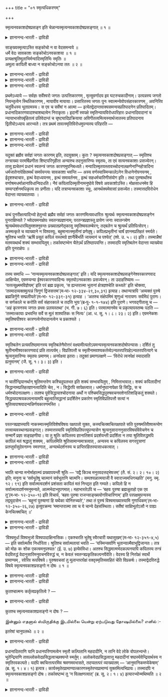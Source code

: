 +++
title = "०१ स्मृत्यधिकरणम्"

+++

स्मृत्यनवकाशदोषप्रसङ्ग इति चेन्नान्यस्मृत्यनवकाशदोषप्रसङ्गात् ॥ १ ॥  
<details><summary>ज्ञानानन्द-भारती - द्राविडी</summary>

स्म्रुयऩवगासदो षप्रसङ्ग इदि सेन्नान्यस्म्रुदत्यऩवगासदोषप्रसङ्गात् ॥ १ ॥
</details>

साङ्ख्यस्मृत्याऽस्ति सङ्कोचो न वा वेदसमन्वये ॥  
धर्मे वेदः सावकाशः सङ्कोचोऽनवकाशया ॥ १ ॥  
प्रत्यक्षश्रुतिमूलाभिर्मन्वादिस्मृतिभिः स्मृतिः ॥  
अमूला कापिली बाध्या न सङ्कोचोऽनया ततः ॥ २ ॥  
<details><summary>ज्ञानानन्द-भारती - द्राविडी</summary>

--वैयासिग न्यायमाला
</details>

<details><summary>ज्ञानानन्द-भारती - द्राविडी</summary>

वेदत्तिऩ् समऩ्वयत्तिऱ्कु (ऒत्तदीर्माऩत्तिऱ्कु) साङ्गियरिऩ्
स्मिरुदियिऩाल् सङ्गोसम् (ऒडुक्कम्) उण्डा, अल्लदु किडैयादा? तर्म
विषयत्तिल् वेदम् इडमुळ्ळ ताग इरुक्किऱदु वेऱु इडमिल्लाद
साङ्गियस्मिरुदियिऩाल् (वेदत्तिऱ्कु) सङ्गोसम् उण्डु।
</details>

<details><summary>ज्ञानानन्द-भारती - द्राविडी</summary>

पिरत्यक्षमाऩ वेदत्तै आदारमागक् कॊण्डि रुक्कुम् मऩु मुदलाऩवर्गळिऩ्
स्मिरुदिगळाल्, आदारमऱ्ऱ ताय् कबिलराल् सॊल्लप्पडुम् स्मिरुदि
पादिक्कप्पट्ट तेयागुम्। आगैयाल् अदऩाल् (वेदत्तिऱ्कु) सङ्गोसम् किडैयादु।
</details>

प्रथमेऽध्याये — सर्वज्ञः सर्वेश्वरो जगतः उत्पत्तिकारणम् , मृत्सुवर्णादय
इव घटरुचकादीनाम्। उत्पन्नस्य जगतो नियन्तृत्वेन स्थितिकारणम् , मायावीव
मायायाः। प्रसारितस्य जगतः पुनः स्वात्मन्येवोपसंहारकारणम् , अवनिरिव
चतुर्विधस्य भूतग्रामस्य। स एव च सर्वेषां न आत्मा —
इत्येतद्वेदान्तवाक्यसमन्वयप्रतिपादनेन प्रतिपादितम्।
प्रधानादिकारणवादाश्चाशब्दत्वेन निराकृताः। इदानीं स्वपक्षे
स्मृतिन्यायविरोधपरिहारः प्रधानादिवादानां च न्यायाभासोपबृंहितत्वं
प्रतिवेदान्तं च सृष्ट्यादिप्रक्रियाया अविगीतत्वमित्यस्यार्थजातस्य
प्रतिपादनाय द्वितीयोऽध्याय आरभ्यते। तत्र प्रथमं
तावत्स्मृतिविरोधमुपन्यस्य परिहरति —

<details><summary>ज्ञानानन्द-भारती - द्राविडी</summary>

(मुदलावदाऩ समन्वयात्यायत्तिल् सर्वजगत् तिऩ् उत्पत्ति, स्तिदि, लय, कारणम्
पिरह्मम्। इदु अत्विदीयम्। सर्वात्मा ऎऩ्ऱु तीर्माऩित्तु ऎल्ला
उबनिषत्तुक्कळुक्कुम् इन्द प्रह्मत्तिल् ताऩ् समन्वयम् (तात्पर्यम्) ऎऩ्ऱु
कूऱप्पट्टदु। इन्द इरण्डावदाऩ अविरोदात् यायत्तिल्, समऩ्वयत्तिल् एऱ्पडुगिऱ
विरोदत्तिऱ्कु परिहारम् कूऱप्पडुगिऱदु। इरण्डावदु अत्यायत्तिल् मुदलावदाऩ
स्मिरुदि पादत्तिल् साङ्ग्यादि स्मिरुदिगळालुम् युक्तिगळालुम् एऱ्पडुम्
विरोदत्तिऩ् परिहारमुम् इरण्डावदाऩ तर्क्क पादत्तिल् साङ्ग्यादि
स्मिरुदिगळिल् तोष प्रदर्सऩमुम्, मूऩ्ऱावदाऩ वियत्पादत्तिल् आगासादि
पूदङ्गळुक्कु उत्पत्ति कूऱुवदाल् सिरुष्टि सुरुदिगळुक् कुम् जीवात्म
सुरुदिगळुक्कुम् विरोदमिल्लैयॆऩ्बदुम् नाऩ्गावदाऩ लिङ्गबादत्तिल् लिङ्गसरीर
सुरुदिगळुक्कु विरोदमिल्लैयॆऩ्बदुम् निरूबणम् सॆय्यप्पडुगिऱदु। इदऩाल्दाऩ्
इदऱ्कु अविरो तात्यायम् ऎऩ्ऱु पॆयर्। साङ्ग्यस्मिरुदि असेदऩमाऩ
प्रदाऩत्तैक् कारण मागक् कूऱुगिऱदु। इदऱ्कु विरोदमाग सेदऩ कारणवा तत्तिल्
उबनिषत्तुक्कळुक्कु तात्पर्यम् ऎऩ्ऱु तीर्माऩित् ताल् साङ्ग्य स्मिरुदिक्कु
विषयमे इल्लाददाल् अप्रमाणमॆऩ्ऱु आगिविडुम्। वेदत्तुक्को तर्मत्तै
उबदेसिप्पदिल् विषयम् किडैत्तुविडुगिऱदु। आगैयाल् निरवगासम् ऎऩ्बदाल्
पिरबलमाऩ साङ्ग्य समिरुदियै यऩुसरित्तु उबनिषत्तिऱ्कु अर्त्तत्तै
तीर्माऩिक्क वेण्डुम् ऎऩ्ऱु पूर्वबक्षम्।
</details>

<details><summary>ज्ञानानन्द-भारती - द्राविडी</summary>

पिरत्यक्ष सुरुदियै यऩुसरित्त मऩ्वादि स्मिरुदिगळुक्कु विरुत्तमाग
इरुप्पदाल् निर्मूलमाऩ साङ्ग्य स्मिरुदि अप्रमाणम्। आगैयाल् साङ्ग्यस्मि
रुदियै यऩुसरित्तु उबनिषदर्त्तत्तैत् तीर्माऩिप्पदु युक्तमल्ल साङ्ग्य
स्मिरुदियाल् समऩ्वयत्तिऱ्कु विरोदम् तोषमागादु ऎऩ्ऱु सित्तान्दम्)।
</details>

<details><summary>ज्ञानानन्द-भारती - द्राविडी</summary>

मुदल् अत्यायत्तिल् सर्वक्ञरायुळ्ळ सर्वेसु वरऩ् कुडम्, नगै
मुदलियवैगळुक्कु मण्, तङ्गम् मुदलियवै पोल जगत्तिऩ् उत्पत्तिक्कुक् कारणम्।
मायैक्कु मायावि पोल् उत्पत्तियाऩ जगत्तिऩ् नियन्दा ऎऩ्ऱ मुऱैयिल्
स्तिदिक्कुक् कारणम्। नाऩ्गुविद पिराणिगळिऩ् कूट्टत्तिऱ्कु पूमिबोल
विस्तरिक्कप्पट्ट जगत्तु मऱुबडियुम् तऩ्ऩिडत्तिलेये लयमडैवदऱ्कुम् कारणम्।
अवरे ताऩ् नम् ऎल्लोरुक्कुम् आत्मा ऎऩ्ऱ इदु उबनिषत् वाक्यङ्गळिऩ्
ऒऱ्ऱुमैयै ऎडुत्तुक् काट्टुवदु मूलमाय् विवरिक्कप्पट्टदु। पिरदाऩम्
मुदलाऩदैक् कारणमाय्च् चॊल्लुम् वादङ्गळुम् वेदसप्तमऱ्ऱदाय् इरुप्पदाल्
निरागरिक्कप्पट्टऩ। इप्पॊऴुदु तऩ् पक्षत्तिल् स्मिरुदि, नियायम् इवैगळाल्
एऱ्पडुम् विरोदत्तिऱ्कुप् परिहारम्, पिरदाऩम् मुदलाऩ वादङ्गळुक्कु नियाय
‘आबासङ्ग ळालेये पलमुळ्ळ तऩ्मै, ऒव्वॊरु उबनिषत्तिलुम् सिरुष्टि मुदलियदैच्
चॊल्वदिल् वित्यासमिल्लात् तऩ्मै आगिय इन्द विषय समूहत्तै ऎडुत्तुच्
चॊल्वदऱ्काग इरण्डावदु अत्यायम् आरम्बिक्कप् पडुगिऱदु। अङ्गु मुदलावदाग,
स्मिरुदि विरोदत्तैच् चॊल्लिप्परिहरिक्किऱार्:-
</details>

यदुक्तं ब्रह्मैव सर्वज्ञं जगतः कारणम् इति, तदयुक्तम्। कुतः ?
स्मृत्यनवकाशदोषप्रसङ्गात् — स्मृतिश्च तन्त्राख्या परमर्षिप्रणीता
शिष्टपरिगृहीता अन्याश्च तदनुसारिण्यः स्मृतयः, ता एवं सत्यनवकाशाः
प्रसज्येरन्। तासु ह्यचेतनं प्रधानं स्वतन्त्रं जगतः कारणमुपनिबध्यते।
मन्वादिस्मृतयस्तावच्चोदनालक्षणेनाग्निहोत्रादिना धर्मजातेनापेक्षितमर्थं
समर्पयन्त्यः सावकाशा भवन्ति — अस्य वर्णस्यास्मिन्कालेऽनेन विधानेनोपनयनम्
, ईदृशश्चाचारः, इत्थं वेदाध्ययनम् , इत्थं समावर्तनम् , इत्थं
सहधर्मचारिणीसंयोग इति। तथा पुरुषार्थांश्च
वर्णाश्रमधर्मान्नानाविधान्विदधति। नैवं कपिलादिस्मृतीनामनुष्ठेये विषये
अवकाशोऽस्ति। मोक्षसाधनमेव हि सम्यग्दर्शनमधिकृत्य ताः प्रणीताः। यदि
तत्राप्यनवकाशाः स्युः, आनर्थक्यमेवासां प्रसज्येत। तस्मात्तदविरोधेन
वेदान्ता व्याख्यातव्याः ।

<details><summary>ज्ञानानन्द-भारती - द्राविडी</summary>

पूर्वबक्षम्: सर्वक्ञमाऩ पिरह्मम्दाऩ् जगत्तिऱ्कुक् कारणमॆऩ्ऱु ऎदु
सॊल्लप्पट्टदो, अदु युक्तमिल्लै। एऩ्? स्मिरुदिक्कु इडमिल्लै ऎऩ्ऱ
तोषमेऱ्पडुमाऩदाल्, तन्द्रम् ऎऩ्ऱु सॊल्लप्पडुम् स्मिरुदियो, उत्तमराऩ
रिषियिऩाल् सॆय्यप्पट्टु सिष्टर्गळाल् एऱ्ऱुक्कॊळ्ळप् पट्टिरुक्किऱदु। अदैय
ऩुसरित्तु मऱ्ऱ स्मिरुदिगळुम् इरुक्किऩ्ऱऩ। इव्विद मिरुन्दाल्, अवै
इडमऱ्ऱवैगळाग एऱ्पट्टु विडुम्। अवैगळिलो असेदऩमाय् स्वदन्दिरमाय् उळ्ळ
पिरदाऩम् जगत्तिऱ्कुक् कारणमॆऩ्ऱु सॊल्लप्पट्टि रुक्किऱदु। मऩु मुदलाऩ
स्मिरुदिगळ्, कट्टळैयै लक्षणमायुळ्ळ अक्ऩिहोत्रम् मुदलाऩ तर्म समूहत्तिऩाल्
अबेक्षिक्कप्पडुम् विषयत्तैक् कॊडुप्पदाल्, इडमुळ्ळवैगळायिरुक्किऩ्ऱऩ। इन्द
वर्णत्तारुक्कु इन्द समयत्तिल् इन्द मुऱैप्पडि उबनयऩम्, इव्विदम् आसारम्।
इव्विदम् वेदात्ययऩम्, इव्विदम् समावर्त्तऩम्, इव्विदम् कूड तर्मत्तै
अऩुष्टिप्पवळुडऩ् सेर्क्कै, (विवाहम्) ऎऩ्ऱु। अप्पडिये
पुरुषार्त्तङ्गळैयुम्, पलविदमाऩ वर्णा च्रम तर्मङ्गळैयुम् विदिक्किऩ्ऱऩ।
इदु मादिरि कबिलर् मुदलाऩवर्गळुडैय स्मिरुदिगळुक्कु अऩुष्टिक्क वेण्डिय
विषयत्तिल् इडमिल्लै। मोक्षत्तिऱ्कु सादऩमायुळ्ळ सम्यक् तरिसऩत्तैये
(सरियाऩ ञाऩत्तैये) कुऱित्तु अवै एऱ्पट्टिरुक्किऩ्ऱऩ। अदिलुम्गूड
अवैगळुक्कु पिरयोजऩमऱ्ऱ तऩ्मै यॆऩ्ऱे एऱ्पडुम्। आगैयाल् अवैगळुक्कु
विरोदप्पडामल्, उबनिषत्तुक्कळ् वियाक्याऩम् सॆय्यप्पड वेण्डुम्।
</details>

कथं पुनरीक्षत्यादिभ्यो हेतुभ्यो ब्रह्मैव सर्वज्ञं जगतः कारणमित्यवधारितः
श्रुत्यर्थः स्मृत्यनवकाशदोषप्रसङ्गेन पुनराक्षिप्यते ? भवेदयमनाक्षेपः
स्वतन्त्रप्रज्ञानाम्; परतन्त्रप्रज्ञास्तु प्रायेण जनाः स्वातन्त्र्येण
श्रुत्यर्थमवधारयितुमशक्नुवन्तः प्रख्यातप्रणेतृकासु स्मृतिष्ववलम्बेरन्;
तद्बलेन च श्रुत्यर्थं प्रतिपित्सेरन्। अस्मत्कृते च व्याख्याने न
विश्वस्युः, बहुमानात्स्मृतीनां प्रणेतृषु। कपिलप्रभृतीनां चार्षं
ज्ञानमप्रतिहतं स्मर्यते। श्रुतिश्च भवति ‘ऋषिं प्रसूतं कपिलं यस्तमग्रे
ज्ञानैर्बिभर्ति जायमानं च पश्येत्’ (श्वे. उ. ५। २) इति। तस्मान्नैषां
मतमयथार्थं शक्यं सम्भावयितुम्। तर्कावष्टम्भेन चैतेऽर्थं
प्रतिष्ठापयन्ति। तस्मादपि स्मृतिबलेन वेदान्ता व्याख्येया इति
पुनराक्षेपः ॥

<details><summary>ज्ञानानन्द-भारती - द्राविडी</summary>

‘पार्प्पदु' मुदलाऩ कारणङ्गळाल्, सर्वक्ञ माऩ पिरह्मम्दाऩ् जगत्तिऩ्
कारणमॆऩ्ऱु तीर्माऩिक् कप्पट्टिरुक्किऱ सुरुदियिऩ् तात्पर्यम्, मऱुबडियुम्
स्मिरुदिक्कु इडमिल्लामल् पोय् विडुमेयॆऩ्ऱ तोषम् एऱ्पडुवदाल्, ऎप्पडि
आक्षेबिक्कप्पडुगिऱदु? स्वदन्द्रमायुळ्ळ अऱिवुळ्ळ वर्गळुक्कु इन्द आक्षेबणै
एऱ्पडादुदाऩ्। आऩाल् जऩङ्गळ् अनेगमाय् परदन्द्रमाऩ अऱिवैये उडैयवर्गळाग
(पिऱर् सॊल्वदैक् केट्टु अऱिबवर्गळाग) इरुन्दु कॊण्डु, सुरुदियिऩ्
तात्पर्यत्तै स्वदन्द्रमाग (ताऩागवे) तीर्माऩम् सॆय्दुगॊळ्ळ सक्तियऱ्ऱ
वर्गळाग, पिरसित्तमाऩ किरन्द कर्त्ताक्कळैयुडैय स्मिरुदिगळिल् पिडिमाऩ
मुळ्ळवर्गळाग आगलाम्। अदऩ् पलत्तैक्कॊण्डु वेदत्तिऩ् तात्पर्यत्तै अऱिय
विरुम्बलाम्। । स्मिरुदिगळैच् चॆय्दवर्गळिडमुळ्ळ वॆगुमाऩत् तिऩाल्, नाम्
सॆय्युम् वियाक्याऩत्तिल् नम्बिक्कै इल्लामल् इरुक्कलाम्।
</details>

<details><summary>ज्ञानानन्द-भारती - द्राविडी</summary>

कबिलर् मुदलाऩवर्गळुडैय आर्षमाऩ (रिषिगळुक्कुरिय) ञाऩम् तडैयऱ्ऱदॆऩ्ऱु
स्मरिक्कप् पडुगिऱदु। ‘ऎवर् आदियिल् उण्डाऩ कबिलमहरिषियै
वॆळिप्पडुत्तिऩारो, (ऎवर्) पिऱन्द कबिलरै ञाऩङ्गळाल् वळर्त्तारो
(सर्वक्ञरागच् चॆय्दारो) अन्द ईसुवरऩैप् पार्क्क वेण्डुम्’ (सुवेदा ५-२)
ऎऩ्ऱु सुरुदियुमिरुक्किऱदु। आगैयाल् इवर्गळुडैय मदम् वास्तवमिल्लैयॆऩ्ऱु
निऩैक्कमुडियादु। इवर्गळ् तर्क्क पलत्तैक्कॊण्डुम् विषबत्तै
स्ताबिक्किऱार्गळ्। आगैयालुम् स्मिरुदियिऩ् पलत्तै वैत्तुक्कॊण्डु, उब
निषत्तुक्कळ् वियाक्याऩम् सॆय्यप्पडवेण्डियवै ऎऩ्ऱु मऱुबडियुम् आक्षेबम्।
</details>

तस्य समाधिः — ‘नान्यस्मृत्यनवकाशदोषप्रसङ्गात्’ इति। यदि
स्मृत्यनवकाशदोषप्रसङ्गेनेश्वरकारणवाद आक्षिप्येत, एवमप्यन्या
ईश्वरकारणवादिन्यः स्मृतयोऽनवकाशाः प्रसज्येरन्। ता उदाहरिष्यामः —
‘यत्तत्सूक्ष्ममविज्ञेयम्’ इति परं ब्रह्म प्रकृत्य, ‘स ह्यन्तरात्मा
भूतानां क्षेत्रज्ञश्चेति कथ्यते’ इति चोक्त्वा, ‘तस्मादव्यक्तमुत्पन्नं
त्रिगुणं द्विजसत्तम’(म॰भा॰ १२-३३४-२९,३०,३१) इत्याह। तथान्यत्रापि
‘अव्यक्तं पुरुषे ब्रह्मन्निर्गुणे सम्प्रलीयते’(म॰भा॰ १२-३३९-३१) इत्याह ।
‘अतश्च संक्षेपमिमं शृणुध्वं नारायणः सर्वमिदं पुराणः। स सर्गकाले च करोति
सर्वं संहारकाले च तदत्ति भूयः’(ब्र॰पु॰ १-१-१७४) इति पुराणे। भगवद्गीतासु
च — ‘अहं कृत्स्नस्य जगतः प्रभवः प्रलयस्तथा’ (भ. गी. ७। ६) इति।
परमात्मानमेव च प्रकृत्यापस्तम्बः पठति — ‘तस्मात्कायाः प्रभवन्ति सर्वे स
मूलं शाश्वतिकः स नित्यः’ (आ. ध. सू. १। ८। २३। २) इति। एवमनेकशः
स्मृतिष्वपीश्वरः कारणत्वेनोपादानत्वेन च प्रकाश्यते ।

<details><summary>ज्ञानानन्द-भारती - द्राविडी</summary>

सित्तान्दम्: अदऱ्कु समादाऩम्: 'इल्लै, मऱ्ऱ स्मिरुदिक्कु इडमिल्लैयॆऩ्ऱ
तोषम् एऱ्पडुमाऩ तिऩाल्' ऎऩ्ऱु कबिलादि स्मिरुदिगळुक्कु इडमिल्लै यॆऩ्ऱ
तोषम् एऱ्पडुमॆऩ्बदाल्, ईसुवरऩ्दाऩ् कारणमॆऩ्ऱ वादम् आक्षेबिक्कप्
पडुमाऩाल्, इप्पडिये ईसुवरऩैक् कारणमाय्च् चॊल्लुगिऱ मऱ्ऱ स्मिरुदिगळ्
इडमऱ्ऱवैगळाग एऱ्पट्टुविडुम्। अवऱ्ऱै ऎडुत्तुच् चॊल्गिऱोम्।
</details>

<details><summary>ज्ञानानन्द-भारती - द्राविडी</summary>

‘ऎन्द अदु सूक्ष्ममाय् अऱियत्तगाददाय्' ऎऩ्ऱु परप्रह्मत्तैक् कुऱित्तु,
'अवरे पूदङ्गळुक्कुळ्ळे उळ्ळ आत्मा, क्षेत्रक्ञऩॆऩ्ऱुम् सॊल्लप्पडुगिऱार्'
ऎऩ्ऱु सॊल्लिविट्टु, 'अवरिडमिरुन्दु मुक्कुणमुळ्ळ अव्यक्तम् एऱ्पट्टदु। हे!
पिराह्मण सिरेष्टरे' ऎऩ्गिऱदु। अप्पडिये वेऱु इडत्तिलुम्, ‘हे पिराह्मणरे!
अव्यक्तम् निर्क्कुणमाऩ पिरह्मत्तिल् लयिक्किऱदु' ऎऩ्गिऱदु। 'आगैयाल् इन्द
सुरुक्कमाऩ उबदेसत्तैक् केळुङ्गळ्। इदॆल्लाम् पुराणराऩ नारायणर् अवर्
सिरुष्टि कालत्तिल् ऎल्लावऱ्ऱैयुम् उण्डु पण्णुगिऱार्, सम्हार कालत्तिल्
अदै मऱुबडियुम् सम्हरिक्किऱार्' ऎऩ्ऱु पुराणत्तिल् इरुक्किऱदु। 'नाऩ् ऎल्ला
जगत्तिऱ्कुम् उत्पत्तिक्कुम् लयत्तिऱ्कुम् कारणम्' ऎऩ्ऱु पगवत्कीदैयिल्
(अत् ७, सु।६)। परमात्मावैये कुऱित्तु आबस्तम्बरुम् सॊल्गिऱार्।
'अवरिडयिरुन्दु ऎल्ला सरीरङ्गळुम् एऱ्पडुगिऩ्ऱऩ। अवर् मूलम् अवर्
ऎप्पॊऴुदुम् ऒरे मादिरियाय् नित्यमायिरुप्पवर् ऎऩ्ऱु (त।सू १-८-२३-२)
इव्वाऱु पलविदमाग स्मिरुदिगळिलुम्, ईसुवरऩ् कारणमागवुम्, उबादाऩमागवुम्
विळक्कप्पट्टिरुक्किऱार्।
</details>

स्मृतिबलेन प्रत्यवतिष्ठमानस्य स्मृतिबलेनैवोत्तरं
वक्ष्यामीत्यतोऽयमन्यस्मृत्यनवकाशदोषोपन्यासः। दर्शितं तु
श्रुतीनामीश्वरकारणवादं प्रति तात्पर्यम्। विप्रतिपत्तौ च
स्मृतीनामवश्यकर्तव्येऽन्यतरपरिग्रहेऽन्यतरपरित्यागे च श्रुत्यनुसारिण्यः
स्मृतयः प्रमाणम्। अनपेक्ष्या इतराः। तदुक्तं प्रमाणलक्षणे — ‘विरोधे
त्वनपेक्षं स्यादसति ह्यनुमानम्’ (जै. सू. १। ३। ३) इति ।

<details><summary>ज्ञानानन्द-भारती - द्राविडी</summary>

स्मिरुदियिऩ् पलत्तैक्कॊण्डु आक्षेषबिक्किऱ \\वऩुक्कु स्मिरुदियिऩ्
पलत्तैक्कॊण्डे पदिल् सॊल्गिऱेऩॆऩ्ऱु इन्द मऱ्ऱ स्मिरुदिक्कु इडमऱ्ऱ
तोषमॆऩ्ऱु ऎडुत्तुक्काट्टिऩदु। सुरुदिगळुक्को ईसुवरऩैक् कारणमाय्च्
चॊल्वदिल्दाऩ् तात्पर्य मॆऩ्ऱु काट्टप्पट्टुविट्टदु। स्मिरुदिगळुक्कुळ्
वित्यासमिरुन्दु, एदेऩुमॊऩ्ऱै ऎडुत्तुक्कॊळ्ळ वेण्डुम्। मऱ्ऱदै
विट्टुविडवेण्डुमॆऩ्ऱु अवसियमेऱ्पडुम्बोदु, सुरुदियै अऩुसरित्तुळ्ळ
स्मिरुदिगळ्दाऩ् पिरमाणम्; मऱ्ऱवै अबेक्षिक्कत् तक्कवैयल्ल। अव्विषयम्
पिरमाण लक्षणत्तिल् ‘विरोदमिरुन्दालो, अबेक्षिक्कत्तक्कदिल्लै, इल्लै
याऩाल् (सुरुदियिरुक्कुमॆऩ्ऱु) अऩुमाऩम् सॆय्यलाम्' (जैमिनि। १-३-३) ऎऩ्ऱु
सॊल्लप् पट्टिरुक्किऱदु।
</details>

न चातीन्द्रियानर्थान् श्रुतिमन्तरेण कश्चिदुपलभत इति शक्यं सम्भावयितुम् ,
निमित्ताभावात्। शक्यं कपिलादीनां सिद्धानामप्रतिहतज्ञानत्वादिति चेत् ,
न। सिद्धेरपि सापेक्षत्वात्। धर्मानुष्ठानापेक्षा हि सिद्धिः, स च
धर्मश्चोदनालक्षणः। ततश्च पूर्वसिद्धायाश्चोदनाया अर्थो न
पश्चिमसिद्धपुरुषवचनवशेनातिशङ्कितुं शक्यते। सिद्धव्यपाश्रयकल्पनायामपि
बहुत्वात्सिद्धानां प्रदर्शितेन प्रकारेण स्मृतिविप्रतिपत्तौ सत्यां न
श्रुतिव्यपाश्रयादन्यन्निर्णयकारणमस्ति ।

<details><summary>ज्ञानानन्द-भारती - द्राविडी</summary>

मेलुम् इन्दिरियङ्गळुक्कु ऎट्टाद विषयङ्गळै सुरुदियऩ्ऩियिल् यारुम्
अऱिगिऱारॆऩ्ऱॆण्ण मुडियादु, निमित्तमिल्ला तदिऩाल् कबिलर् मुदलाऩ
सित्तर्गळुक्कु तडैबडाद ञाऩमिरुप्पदाल् मुडियु मॆऩ्ऱाल्, सरियल्ल,
सित्तियुम् वेऱॊऩ्ऱै अबेक्षित्ते एऱ्पडुवदाल् तर्मानुष्टाऩत्तै
अबेक्षिक्किऱदल्लवा सित्ति, अन्द तर्ममो (वेदत्तिऩ्) कट्टळैयै
लक्षणमायुडैयदु। आगैयाल् मुऩ्ऩालेये इरुन्दु वरुगिऱ कट्टळैयिऩ् अर्त्तम्
पिऩ्ऩाल् सित्तराग आगुम् पुरुषऩुडैय वसऩबलत्तिऩाल् एऱ्पडुगिऱदॆऩ्ऱु
आसङ्गिक्क मुडियादु। ‘सित्तर्गळै आसरयित्तदॆऩ्ऱु कल्बऩै सॆय्दालुम् कूड
सित्तर्गळ् अनेगमिरुप्पदिऩाल्, मुऩ् ऎडुत्तुक्काट्टिऩ पिरगारम्,
स्मिरुदिगळुक्कुऩ् वित्तियास मिरुक्कुमेयाऩाल्, सुरुदियैत्
तऴुवियिरुप्पदैत् तविर निर्णयम् सॆय्वदऱ्कु वेऱु कारणम् किडैयादु।
</details>

परतन्त्रप्रज्ञस्यापि नाकस्मात्स्मृतिविशेषविषयः पक्षपातो युक्तः,
कस्यचित्क्वचित्पक्षपाते सति पुरुषमतिवैश्वरूप्येण
तत्त्वाव्यवस्थानप्रसङ्गात्। तस्मात्तस्यापि स्मृतिविप्रतिपत्त्युपन्यासेन
श्रुत्यनुसाराननुसारविषयविवेचनेन च सन्मार्गे प्रज्ञा सङ्ग्रहणीया। या तु
श्रुतिः कपिलस्य ज्ञानातिशयं प्रदर्शयन्ती प्रदर्शिता न तया
श्रुतिविरुद्धमपि कापिलं मतं श्रद्धातुं शक्यम् , कपिलमिति
श्रुतिसामान्यमात्रत्वात् , अन्यस्य च कपिलस्य सगरपुत्राणां
प्रतप्तुर्वासुदेवनाम्नः स्मरणात् , अन्यार्थदर्शनस्य च
प्राप्तिरहितस्यासाधकत्वात् ।

<details><summary>ज्ञानानन्द-भारती - द्राविडी</summary>

परदन्दिरमाऩ पुत्तियुळ्ळवऩुक्कुम्, कारण मिल्लामल् कुऱिप्पिट्ट स्मिरुदि
विषयमाग पक्षबाद मेऱ्पड नियायमिल्लै। ऒरुवऩुक्कु ओरिडत्तिल् पक्षबाद
मिरुक्कुमेयाऩाल् पुरुषर्गळुडैय पुत्ति पलविदमा यिरुप्पदाल्, तत्वत्तिल्
वियवस्तै इल्लै ऎऩ्ऱे एऱ्पडुमाऩदिऩाल्। आगैयाल् अवऩ् विषयत्तिलुम् कूड
स्मिरुदिगळुक्कुळ् इरुक्कुम् वित्यासत्तै ऎडुत्तुक्काट्टि, च्रुदियै
अऩुसरित्तदु, अऩुसरिक्काददु ऎऩ्ऱु विषयङ्गळैप् पिरित्तुक्काट्टि अवऩ्
पुत्तियै नल्ल मार्क्कत्तिल् कॊण्डुवर वेण्डियदु।
</details>

<details><summary>ज्ञानानन्द-भारती - द्राविडी</summary>

कबिलरुडैय ञाऩप्पॆरुक्कैक् काट्टुव तऱ्काग ऎन्द सुरुदि काट्टप्पट्टदो,
अदऩाल् कबिलरुडैय मदम् सुरुदिक्कु विरोदमायिरुन्दालुम् नम्ब वेण्डुमॆऩ्बदु
सात्यमिल्लै। कबिलर् ऎऩ्ऱु पॊदुवागप् पॆयर् मात्तिरमिरुप्पदाल् सगर
पुत्तिरर् कळै ऎरित्त वासुदेवरॆऩ्ऱु पॆयरुडैय वेऱॊरु कबिलरुम्
स्मरिक्कप्पट्टिरुप्पदाल्। मेलुम् वेऱु विषयत्तैक् काट्टुम् वाक्यत्तिऱ्कु,
पिराप्तियऱ्ऱदै सादिक्कुम् तऩ्मै किडैयाददाल्।
</details>

भवति चान्या मनोर्माहात्म्यं प्रख्यापयन्ती श्रुतिः — ‘यद्वै किञ्च
मनुरवदत्तद्भेषजम्’ (तै. सं. २। २। १०। २) इति; मनुना च ‘सर्वभूतेषु
चात्मानं सर्वभूतानि चात्मनि। सम्पश्यन्नात्मयाजी वै स्वाराज्यमधिगच्छति’
(मनु. स्मृ. १२। ९१) इति सर्वात्मत्वदर्शनं प्रशंसता कापिलं मतं निन्द्यत
इति गम्यते। कपिलो हि न सर्वात्मत्वदर्शनमनुमन्यते, आत्मभेदाभ्युपगमात्।
महाभारतेऽपि च — ‘बहवः पुरुषा ब्रह्मन्नुताहो एक एव तु’(म॰भा॰ १२-३५०-१)
इति विचार्य, ‘बहवः पुरुषा राजन्साङ्ख्ययोगविचारिणाम्’ इति परपक्षमुपन्यस्य
तद्व्युदासेन — ‘बहूनां पुरुषाणां हि यथैका योनिरुच्यते’,‘ तथा तं पुरुषं
विश्वमाख्यास्यामि गुणाधिकम्’(म॰भा॰ १२-३५०-२६,२७) इत्युपक्रम्य
‘ममान्तरात्मा तव च ये चान्ये देहसंस्थिताः। सर्वेषां साक्षिभूतोऽसौ न
ग्राह्यः केनचित्क्वचित् ॥’

<details><summary>ज्ञानानन्द-भारती - द्राविडी</summary>

मऩुविऩुडैय माहात्मियत्तैक्काट्टुगिऱ वेऱु सुरुदियुम् इरुक्किऱदु। 'मनु
ऎऩ्ऩ सॊल्लुगिऱारो, अदु मरुन्दु’ (तै।सम्हिदै २-२-१०-२) ऎऩ्ऱु। 'ऎल्लाप्
पिराणिगळिडत्तिलुम् आत्मावैयुम्, आत्माविऩिडत्तिल् ऎल्लाप् पिराणिगळैयुम्
पार्क्किऱवऩ्, आत्मावैये यजिक्किऱवऩ्, स्वाराज्यत्तैयडैगिऱाऩ्' (मऩु।
१२-९१) ऎऩ्ऱु ऎल्लाम् आत्मावॆऩ्ऱु पार्प्पदै स्तुदिक्किऱ मऩुवाल् कबिलरुडैय
मदम् निन्दिक्कप् पडुगिऱदॆऩ्ऱु तॆरिगिऱदु, कबिलरो ऎल्लाम् आत्मा वॆऩ्ऱु
पार्प्पदै ऒप्पुक्कॊळ्वदिल्लै, आत्माक्क ळुक्कुळ् पेदत्तै
ऒप्पुक्कॊळ्वदाल्।
</details>

<details><summary>ज्ञानानन्द-भारती - द्राविडी</summary>

महाबारदत्तिलुम्गूड, 'हे! पिरह्मऩ्, पुरुषर्गळ् पलवा अल्लदु ऒरुवर्दाऩा?
ऎऩ्ऱु विसारित्तु 'हे राजऩ्! साङ्ग्यम्, योगम् इवैगळै विसारिप्पवर्गळुक्कु
पुरुषर्गळ् पल' ऎऩ्बदै सॊल्लि विट्टु अदऱ्कु माऱाग पलबुरुषर्गळुक्कु कारणम्
ऒऩ्ऱेयॆऩ्बदु ऎप्पडि सॊल्लप्पडुगिऱदो, अप्पडि ऎल्लामायुम् कुणङ्गळुक्कु
मेलुळ्ळवरायु मिरुक्कुम् अन्दप् पुरुषरैच् चॊल्गिऱेऩ्' ऎऩ्ऱु आरम्बित्तु
‘ऎऩक्कुम् उऩक्कुम् उळ्ळेयुळ्ळ आत्मा, वेऱॆव रॆल्लाम्
तेहत्तिलिरुक्किऱार्गळो, अवर्गळुक् कॆल्लाम् साक्षियाय् इरुप्पवर् अवर्;
ऎदिऩालुम् ऎप्पॊऴुदुम् अऱियप्पडक्कूडियवरिल्लै;
</details>

‘विश्वमूर्धा विश्वभुजो विश्वपादाक्षिनासिकः। एकश्चरति भूतेषु स्वैरचारी
यथासुखम्’(म॰भा॰ १२-३५१-४,५) — इति सर्वात्मतैव निर्धारिता। श्रुतिश्च
सर्वात्मतायां भवति — ‘यस्मिन्सर्वाणि भूतान्यात्मैवाभूद्विजानतः। तत्र को
मोहः कः शोक एकत्वमनुपश्यतः’ (ई. उ. ७) इत्येवंविधा। अतश्च
सिद्धमात्मभेदकल्पनयापि कपिलस्य तन्त्रं वेदविरुद्धं
वेदानुसारिमनुवचनविरुद्धं च, न केवलं स्वतन्त्रप्रकृतिकल्पनयैवेति। वेदस्य
हि निरपेक्षं स्वार्थे प्रामाण्यम् , रवेरिव रूपविषये। पुरुषवचसां तु
मूलान्तरापेक्षं वक्तृस्मृतिव्यवहितं चेति विप्रकर्षः। तस्माद्वेदविरुद्धे
विषये स्मृत्यनवकाशप्रसङ्गो न दोषः ॥ १ ॥

<details><summary>ज्ञानानन्द-भारती - द्राविडी</summary>

पल सिरसुळ्ळवर्, पल पुजमुळ्ळवर् पल काल्, कण्, मूक्कु उळ्ळवर् ऎल्लाप्
पिराणिगळिलुम् ऒरुवराग वेयिरुन्दु, ऎल्लामऱिन्दु स्वदन्दिरराग तऩ्
इष्टप्पडि सञ्जरित्तुक्कॊण्डु सुगमायिरुन्दु वरुगिऱार्' ऎऩ्ऱु ऎल्लाम्
आत्मा ऎऩ्बदे तीर्माऩिक्कप्पट्टिरुक्किऱदु। ऎल्लाम् आत्मावॆऩ्ऱ विषयत्तिल्
'ऎन्द निलैयिल् ऎल्लाप् पिराणिगळुम् आत्मावागवे' आयिऱ्ऱो इदै अऱिगिऱवऩुक्कु
ऒऩ्ऱायिरुक्कुत् तऩ्मैयैप् पार्क्किऱवऩुक्कु मोहम् एदु सोगम् एदु' (ईसा। ७)
ऎऩ्ऱ इदु पोऩ्ऱ सुरुदियुमिरुक्किऱदु।
</details>

<details><summary>ज्ञानानन्द-भारती - द्राविडी</summary>

इदिऩालुम् आत्माक्कळुक्कुळ् पेदत्तैक् कल्बऩै सॆय्वदालुम् कबिलरुडैय
तन्द्रम् वेदत्तिऱ्कु विरोदमाऩदु। वेदत्तै अऩुसरिक्किऱ मऩुविऩ्
वसऩत्तिऱ्कुम् विरोदम् स्वदन्दिरमागप् पिरगिरुदियैक् कल्बऩै सॆय्वदाल्
मात्तिर मिल्लैयॆऩ्ऱु एऱ्पट्टुविट्टदु। वेदत्तिऱ्को तऩ् विषयत्तिल् ऎदैयुम्
अबेक्षिक्कामल् पिरामाण्यम्, सूर्यऩुक्कु रूब विषयत्तिऱ्पोल मऩिदर्गळुडैय
वाक्किऱ्को (पिरामाण्यम्) वेऱु मूलत्तैय पेक्षित्तु एऱ्पडुगिऱदु।
सॊल्लुगिऱवर्गळ् स्मिरुदि (ञाबगम्) मत्तियिलिरुप्पदाल् तळ्ळि विलगि
यिरुप्पदा येऱ्पडुगिऱदु। आगैयाल् वेदत्तिऱ्कु विरोदमा यिरुक्किऱ
विषयसम्बन्दमाऩ स्मिरुदिक्कु इडमिल्लै यॆऩ्ऱु एऱ्पडुमेयॆऩ्ऱ तोषमिल्लै।
</details>

कुतश्चात्मनः कर्तृत्वप्रकृतित्वे ? —

<details><summary>ज्ञानानन्द-भारती - द्राविडी</summary>

इऩ्ऩमुम् ऎदिऩाल् आत्माविऱ्कु सॆय्युम् तऩ्मैयुम् पिरगिरुदित् तऩ्मैयुम्?
</details>

कुतश्च स्मृत्यनवकाशप्रसङ्गो न दोषः ? —

இன்னும் எதனால் ஸ்மிருதிக்கு இடமில்லை யென்று ஏற்படுவது தோஷமில்லை? எனில்
:-

इतरेषां चानुपलब्धेः ॥ २ ॥  
<details><summary>ज्ञानानन्द-भारती - द्राविडी</summary>

इदरे षाम् सानुबलप्ते: ॥ २ ॥
</details>

प्रधानादितराणि यानि प्रधानपरिणामत्वेन स्मृतौ कल्पितानि महदादीनि, न तानि
वेदे लोके वोपलभ्यन्ते। भूतेन्द्रियाणि तावल्लोकवेदप्रसिद्धत्वाच्छक्यन्ते
स्मर्तुम्। अलोकवेदप्रसिद्धत्वात्तु महदादीनां षष्ठस्येवेन्द्रियार्थस्य न
स्मृतिरवकल्पते। यदपि क्वचित्तत्परमिव श्रवणमवभासते, तदप्यतत्परं
व्याख्यातम् — ‘आनुमानिकमप्येकेषाम्’ (ब्र. सू. १। ४। १) इत्यत्र।
कार्यस्मृतेरप्रामाण्यात्कारणस्मृतेरप्यप्रामाण्यं युक्तमित्यभिप्रायः।
तस्मादपि न स्मृत्यनवकाशप्रसङ्गो दोषः। तर्कावष्टम्भं तु ‘न
विलक्षणत्वात्’ (ब्र. सू. २। १। ४) इत्यारभ्योन्मथिष्यति ॥ २ ॥

<details><summary>ज्ञानानन्द-भारती - द्राविडी</summary>

पिरदाऩत्तैत्तविर मऱ्ऱवैगळ् अदावदु पिरदाऩत्तिऩ् परिणाममाग स्मिरुदियिल्
कल्बिक्कप् पट्टिरुक्किऱ महत् मुदलाऩवै ऎवैयो, अवैगळ् वेदत्तिलो, उलगत्तिलो
काणप्पडविल्लै। पूदङ्गळ् इन्दिरियङ्गळ् इवै उलगत्तिलुम्, वेदत्तिलुम्
पिरसित् तमायिरुप्पदाल् स्मरिक्कमुडियुम्; उलगत्तिलुम्, वेदत् तिलुम्
पिरसित्तमिल्लाददाल् महत् मुदलाऩवैग ळुक्कु आऱावदु इन्दिरिय
विषयत्तुक्कुप्पोल स्मिरुदि पॊरुन्दादु। सिलविडङ्गळिल् अवैगळिल् (महत्
मुदलिय वैगळिल्) तात्परियमुळ्ळदु पोल सॊल्लप्पट्टदाग ऎदु तोऩ्ऱुगिऱदो
अदुवुम् अन्द तात्परियमुळ्ळ तल्लवॆऩ्ऱु। 'आऩुमाऩिगम् सिलरुक्कु' (सूत्रम्
१-४-१) ऎऩ्ऱविडत्तिल् वियाक्याऩम् सॆय्यप्पट्टुविट्टदु। कारियमाऩ महदादिगळै
सॊल्लुम् स्मिरुदिक्कु पिरामाण्यमिल्लाददिऩाल्, कारणमाऩ पिरदाऩत्तै
सॊल्लुम् स्मिरुदिक्कुम् पिरामाण्यमिल्लैयॆऩ्बदु उसिदमॆऩ्ऱु अबिप्पिरायम्
आगैयिऩालुम् स्मिरुदिक्कु इडमिल्लामल् पोवदु ऎऩ्ऱ तोषमिल्लै।
तर्क्कबलत्तिऩाल् सॊल्लप्पडु वदैयो 'इल्लै विलक्षणमाऩदाल्' (सूत्र २-१-४)
ऎऩ्ऱु आरम्बित्तु कण्डिक्कप्पोगिऱार्।
</details>

